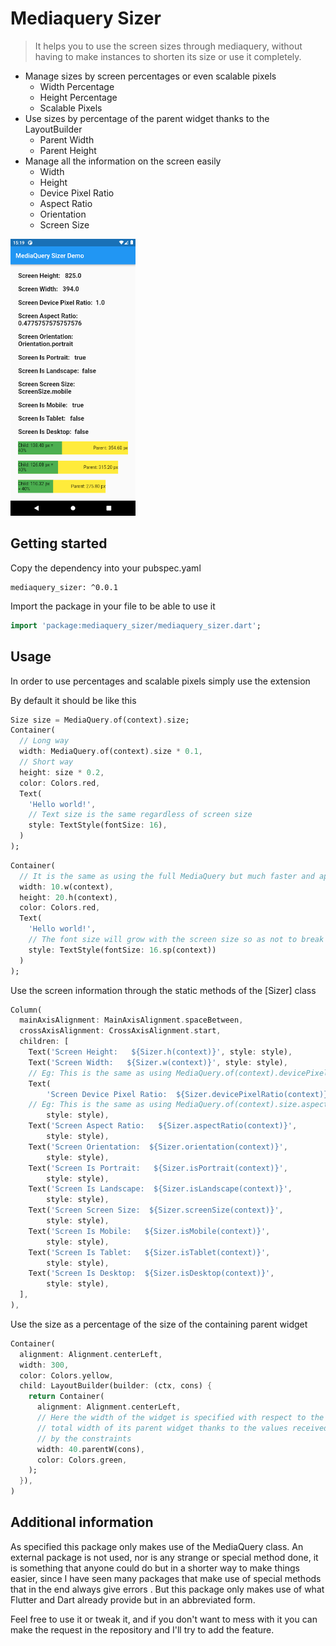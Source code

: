 # Mediaquery Sizer

> It helps you to use the screen sizes through mediaquery, without having to make instances to shorten its size or use it completely.

- Manage sizes by screen percentages or even scalable pixels
  - Width Percentage
  - Height Percentage
  - Scalable Pixels
- Use sizes by percentage of the parent widget thanks to the LayoutBuilder
  - Parent Width
  - Parent Height
- Manage all the information on the screen easily
  - Width
  - Height
  - Device Pixel Ratio
  - Aspect Ratio
  - Orientation
  - Screen Size

<img src="https://raw.githubusercontent.com/titoworlddev/mediaquery_sizer/master/example_screenshot.png" width="200">

## Getting started

Copy the dependency into your pubspec.yaml

```
mediaquery_sizer: ^0.0.1
```

Import the package in your file to be able to use it

```dart
import 'package:mediaquery_sizer/mediaquery_sizer.dart';
```

## Usage

In order to use percentages and scalable pixels simply use the extension

By default it should be like this

```dart
Size size = MediaQuery.of(context).size;
Container(
  // Long way
  width: MediaQuery.of(context).size * 0.1,
  // Short way
  height: size * 0.2,
  color: Colors.red,
  Text(
    'Hello world!',
    // Text size is the same regardless of screen size
    style: TextStyle(fontSize: 16),
  )
);
```

```dart
Container(
  // It is the same as using the full MediaQuery but much faster and applicable to all your apps quickly and easily.
  width: 10.w(context),
  height: 20.h(context),
  color: Colors.red,
  Text(
    'Hello world!',
    // The font size will grow with the screen size so as not to break the design. Something like a vectorized image.
    style: TextStyle(fontSize: 16.sp(context))
  )
);
```

Use the screen information through the static methods of the [Sizer] class

```dart
Column(
  mainAxisAlignment: MainAxisAlignment.spaceBetween,
  crossAxisAlignment: CrossAxisAlignment.start,
  children: [
    Text('Screen Height:   ${Sizer.h(context)}', style: style),
    Text('Screen Width:   ${Sizer.w(context)}', style: style),
    // Eg: This is the same as using MediaQuery.of(context).devicePixelRatio
    Text(
        'Screen Device Pixel Ratio:  ${Sizer.devicePixelRatio(context)}',
    // Eg: This is the same as using MediaQuery.of(context).size.aspectRatio
        style: style),
    Text('Screen Aspect Ratio:   ${Sizer.aspectRatio(context)}',
        style: style),
    Text('Screen Orientation:  ${Sizer.orientation(context)}',
        style: style),
    Text('Screen Is Portrait:   ${Sizer.isPortrait(context)}',
        style: style),
    Text('Screen Is Landscape:  ${Sizer.isLandscape(context)}',
        style: style),
    Text('Screen Screen Size:  ${Sizer.screenSize(context)}',
        style: style),
    Text('Screen Is Mobile:   ${Sizer.isMobile(context)}',
        style: style),
    Text('Screen Is Tablet:   ${Sizer.isTablet(context)}',
        style: style),
    Text('Screen Is Desktop:  ${Sizer.isDesktop(context)}',
        style: style),
  ],
),
```

Use the size as a percentage of the size of the containing parent widget

```dart
Container(
  alignment: Alignment.centerLeft,
  width: 300,
  color: Colors.yellow,
  child: LayoutBuilder(builder: (ctx, cons) {
    return Container(
      alignment: Alignment.centerLeft,
      // Here the width of the widget is specified with respect to the
      // total width of its parent widget thanks to the values received
      // by the constraints
      width: 40.parentW(cons),
      color: Colors.green,
    );
  }),
)
```

## Additional information

As specified this package only makes use of the MediaQuery class.
An external package is not used, nor is any strange or special method done, it is something that anyone could do but in a shorter way to make things easier, since I have seen many packages that make use of special methods that in the end always give errors .
But this package only makes use of what Flutter and Dart already provide but in an abbreviated form.

Feel free to use it or tweak it, and if you don't want to mess with it you can make the request in the repository and I'll try to add the feature.
